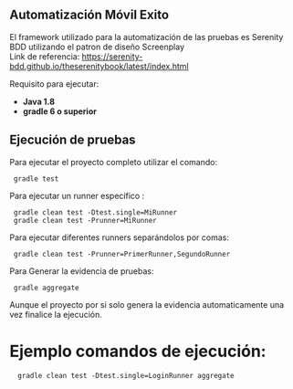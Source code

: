 Automatización Móvil Exito
---  

El framework utilizado para la automatización de las pruebas es Serenity BDD utilizando el patron de diseño Screenplay  
Link de referencia: https://serenity-bdd.github.io/theserenitybook/latest/index.html

Requisito para ejecutar:
+ **Java 1.8**
+ **gradle 6 o superior**

Ejecución de pruebas
---  

Para ejecutar el proyecto completo utilizar el comando:
```
 gradle test   
```  
Para ejecutar un runner específico :

```  gradle clean test -Dtest.single=MiRunner  ```   
```  gradle clean test -Prunner=MiRunner  ```

Para ejecutar diferentes runners separándolos por comas:

```  gradle clean test -Prunner=PrimerRunner,SegundoRunner  ```

Para Generar la evidencia de pruebas:

```  gradle aggregate  ```

Aunque el proyecto por si solo genera la evidencia automaticamente una vez finalice la ejecución.

# Ejemplo comandos de ejecución:
```   gradle clean test -Dtest.single=LoginRunner aggregate  ```  